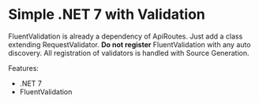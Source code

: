 # Simple .NET 7 with Validation

FluentValidation is already a dependency of ApiRoutes. Just add a class extending RequestValidator<TRequest>.
**Do not register** FluentValidation with any auto discovery. All registration of validators is handled with Source Generation.

Features:
* .NET 7
* FluentValidation